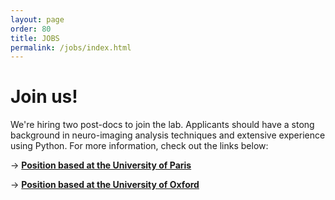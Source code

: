 ```yaml
---
layout: page
order: 80
title: JOBS
permalink: /jobs/index.html
---
```


# Join us!  
We're hiring two post-docs to join the lab. Applicants should have a stong background in neuro-imaging analysis techniques and extensive experience using Python. For more information, check out the links below:

→ [**Position based at the University of Paris**](https://emploi.cnrs.fr/Offres/CDD/UMR8002-MARWIL-003/Default.aspx?lang=EN)

→ [**Position based at the University of Oxford**](https://my.corehr.com/pls/uoxrecruit/erq_jobspec_version_4.display_form?p_company=10&p_internal_external=E&p_display_in_irish=N&p_process_type=&p_applicant_no=&p_form_profile_detail=&p_display_apply_ind=Y&p_refresh_search=Y&p_recruitment_id=151762) 
